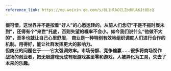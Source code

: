 ```yaml
---
reference_link: https://mp.weixin.qq.com/s/8L1HlkOZLZbd0UAKJt8BzQ
---
```


**很可惜，这世界并不是按着“好人”的心愿运转的。从前人们念叨“不是不报时辰未到”，还得有个“来世”托底，否则失望的概率不会小。如今我们说什么“他做不大的”，至多也就让自己心里舒服**。
**商业是一种特别有效地组织调度人们进行合作的机制。用得好，能让社群发挥更大的影响力。  
但商业的问题在于——它太强调效率。市场份额、竞争输赢……很多将商场视作战场的创业者，把无限游戏玩成有限游戏甚至零和游戏，人被异化为工具，失去了本来的乐趣。**